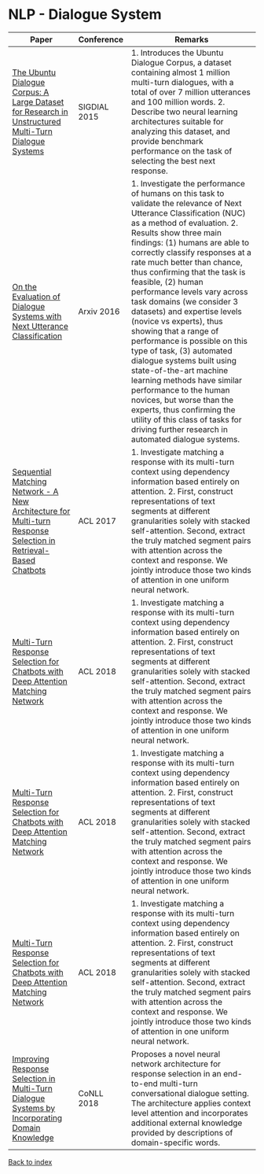 # NLP - Dialogue System
|Paper|Conference|Remarks
|--|--|--|
|[The Ubuntu Dialogue Corpus: A Large Dataset for Research in Unstructured Multi-Turn Dialogue Systems](https://arxiv.org/pdf/1506.08909)|SIGDIAL 2015|1. Introduces the Ubuntu Dialogue Corpus, a dataset containing almost 1 million multi-turn dialogues, with a total of over 7 million utterances and 100 million words. 2. Describe two neural learning architectures suitable for analyzing this dataset, and provide benchmark performance on the task of selecting the best next response.|
|[On the Evaluation of Dialogue Systems with Next Utterance Classification](https://arxiv.org/pdf/1605.05414)|Arxiv 2016|1. Investigate the performance of humans on this task to validate the relevance of Next Utterance Classification (NUC) as a method of evaluation. 2. Results show three main findings: (1) humans are able to correctly classify responses at a rate much better than chance, thus confirming that the task is feasible, (2) human performance levels vary across task domains (we consider 3 datasets) and expertise levels (novice vs experts), thus showing that a range of performance is possible on this type of task, (3) automated dialogue systems built using state-of-the-art machine learning methods have similar performance to the human novices, but worse than the experts, thus confirming the utility of this class of tasks for driving further research in automated dialogue systems.|
|[Sequential Matching Network - A New Architecture for Multi-turn Response Selection in Retrieval-Based Chatbots](https://arxiv.org/pdf/1612.01627)|ACL 2017|1. Investigate matching a response with its multi-turn context using dependency information based entirely on attention. 2. First, construct representations of text segments at different granularities solely with stacked self-attention. Second, extract the truly matched segment pairs with attention across the context and response. We jointly introduce those two kinds of attention in one uniform neural network.|
|[Multi-Turn Response Selection for Chatbots with Deep Attention Matching Network](http://www.aclweb.org/anthology/P18-1103)|ACL 2018|1. Investigate matching a response with its multi-turn context using dependency information based entirely on attention. 2. First, construct representations of text segments at different granularities solely with stacked self-attention. Second, extract the truly matched segment pairs with attention across the context and response. We jointly introduce those two kinds of attention in one uniform neural network.|
|[Multi-Turn Response Selection for Chatbots with Deep Attention Matching Network](http://www.aclweb.org/anthology/P18-1103)|ACL 2018|1. Investigate matching a response with its multi-turn context using dependency information based entirely on attention. 2. First, construct representations of text segments at different granularities solely with stacked self-attention. Second, extract the truly matched segment pairs with attention across the context and response. We jointly introduce those two kinds of attention in one uniform neural network.|
|[Multi-Turn Response Selection for Chatbots with Deep Attention Matching Network](http://www.aclweb.org/anthology/P18-1103)|ACL 2018|1. Investigate matching a response with its multi-turn context using dependency information based entirely on attention. 2. First, construct representations of text segments at different granularities solely with stacked self-attention. Second, extract the truly matched segment pairs with attention across the context and response. We jointly introduce those two kinds of attention in one uniform neural network.|
|[Improving Response Selection in Multi-Turn Dialogue Systems by Incorporating Domain Knowledge](https://arxiv.org/pdf/1809.03194)|CoNLL 2018| Proposes a novel neural network architecture for response selection in an end-to-end multi-turn conversational dialogue setting. The architecture applies context level attention and incorporates additional external knowledge provided by descriptions of domain-specific words.|

[Back to index](../README.md)

<!--stackedit_data:
eyJoaXN0b3J5IjpbMTY3NzcyMzM3Nl19
-->